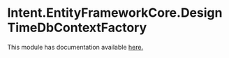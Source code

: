 ﻿# Intent.EntityFrameworkCore.DesignTimeDbContextFactory

This module has documentation available [here.](https://docs.intentarchitect.com/articles/modules-dotnet/intent-entityframeworkcore-designtimedbcontextfactory/intent-entityframeworkcore-designtimedbcontextfactory.html)
